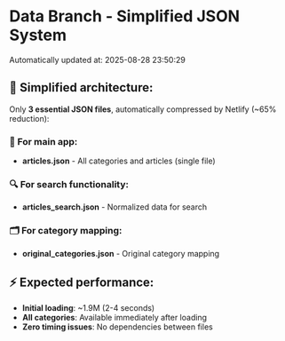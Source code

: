 # Data Branch - Simplified JSON System
Automatically updated at: 2025-08-28 23:50:29

## 🎯 Simplified architecture:
Only **3 essential JSON files**, automatically compressed by Netlify (~65% reduction):

### 📱 For main app:
- **articles.json** - All categories and articles (single file)

### 🔍 For search functionality:
- **articles_search.json** - Normalized data for search

### 🗂️ For category mapping:
- **original_categories.json** - Original category mapping

## ⚡ Expected performance:
- **Initial loading**: ~1.9M (2-4 seconds)
- **All categories**: Available immediately after loading
- **Zero timing issues**: No dependencies between files
